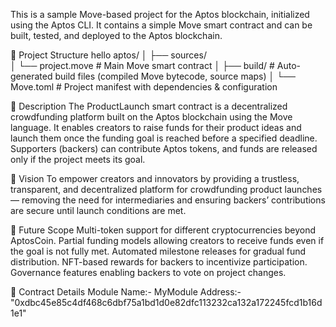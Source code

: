 This is a sample Move-based project for the Aptos blockchain, initialized using the Aptos CLI. It contains a simple Move smart contract and can be built, tested, and deployed to the Aptos blockchain.

📂 Project Structure
hello aptos/
│
├── sources/  
│   └── project.move        # Main Move smart contract
│
├── build/                  # Auto-generated build files (compiled Move bytecode, source maps)
│
└── Move.toml               # Project manifest with dependencies & configuration

📜 Description
The ProductLaunch smart contract is a decentralized crowdfunding platform built on the Aptos blockchain using the Move language.
It enables creators to raise funds for their product ideas and launch them once the funding goal is reached before a specified deadline.
Supporters (backers) can contribute Aptos tokens, and funds are released only if the project meets its goal.

🎯 Vision
To empower creators and innovators by providing a trustless, transparent, and decentralized platform for crowdfunding product launches — removing the need for intermediaries and ensuring backers’ contributions are secure until launch conditions are met.

🔮 Future Scope
Multi-token support for different cryptocurrencies beyond AptosCoin.
Partial funding models allowing creators to receive funds even if the goal is not fully met.
Automated milestone releases for gradual fund distribution.
NFT-based rewards for backers to incentivize participation.
Governance features enabling backers to vote on project changes.

📄 Contract Details
Module Name:- MyModule
Address:- "0xdbc45e85c4df468c6dbf75a1bd1d0e82dfc113232ca132a172245fcd1b16d1e1"
